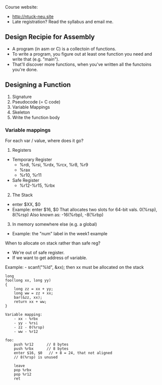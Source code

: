 

Course website: 
 - http://ntuck-neu.site
 - Late registration? Read the syllabus and
   email me.

## Design Recipie for Assembly

 - A program (in asm or C) is a collectoin of
   functions.
 - To write a program, you figure out at least
   one function you need and write that (e.g.
   "main").
 - That'll discover more functions, when you've
   written all the functoins you're done.

## Designing a Function

 1. Signature
 2. Pseudocode (= C code)
 3. Variable Mappings
 4. Skeleton
 5. Write the function body

### Variable mappings

For each var / value, where does it go?

 1. Registers
   - Temporary Register
     - %rdi, %rsi, %rdx, %rcx, %r8, %r9
     - %rax
     - %r10, %r11
   - Safe Register
     - %r12-%r15, %rbx
 2. The Stack
   - enter $XX, $0
   - Example: enter $16, $0
     That allocates two slots for 64-bit vals.
       0(%rsp), 8(%rsp)
     Also known as:
     -16(%rbp), -8(%rbp)
 3. In memory somewhere else (e.g. a global)
   - Example: the "num" label in the 
              week1 example

When to allocate on stack rather than safe reg?
 - We're out of safe register.
 - If we want to get address of variable.

Example:
    - scanf("%ld", &xx);
      then xx must be allocated on the stack

```
long
foo(long xx, long yy)
{
    long zz = xx + yy;
    long ww = zz + xx;
    bar(&zz, xx);
    return xx + ww;
}

Variable mapping:
    - xx - %rbx
    - yy - %rsi
    - zz - 0(%rsp)
    - ww - %r12

foo:
    push %r12      // 8 bytes
    push %rbx      // 8 bytes
    enter $16, $0   // + 8 = 24, that not aligned
    // 8(%rsp) is unused

    leave
    pop %rbx
    pop %r12
    ret
```





